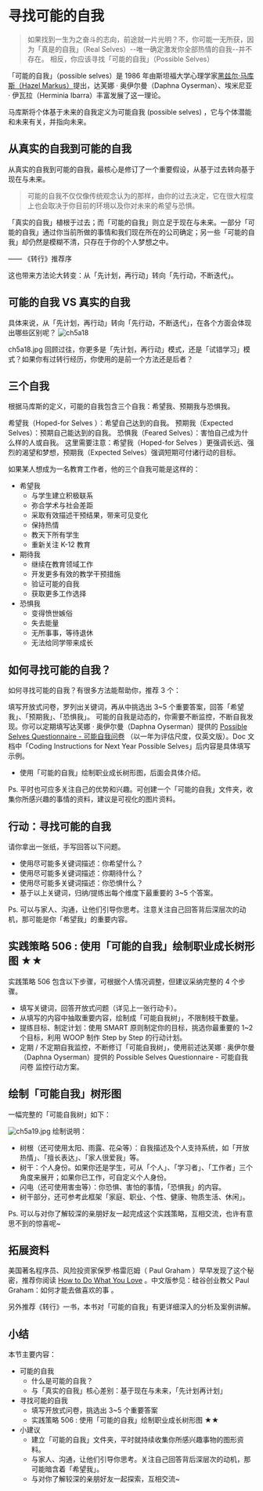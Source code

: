 # 寻找可能的自我
> 如果找到一生为之奋斗的志向，前途就一片光明？不，你可能一无所获，因为「真是的自我」（Real Selves）--唯一确定激发你全部热情的自我--并不存在。
> 相反，你应该寻找「可能的自我」（Possible Selves）

「可能的自我」（possible selves）是 1986 年由斯坦福大学心理学家[黑兹尔·马库斯（Hazel Markus）](http://web.stanford.edu/~hazelm/)提出，达芙娜 · 奥伊尔曼（Daphna Oyserman）、埃米尼亚 · 伊瓦拉（Herminia Ibarra）丰富发展了这一理论。

马库斯将个体基于未来的自我定义为可能自我 (possible selves) ，它与个体潜能和未来有关，并指向未来。

## 从真实的自我到可能的自我
从真实的自我到可能的自我，最核心是修订了一个重要假设，从基于过去转向基于现在与未来。

> 可能的自我不仅仅像传统观念认为的那样，由你的过去决定，它在很大程度上也会取决于你目前的环境以及你对未来的希望与恐惧。

「真实的自我」植根于过去；而「可能的自我」则立足于现在与未来。一部分「可能的自我」通过你当前所做的事情和我们现在所在的公司确定；另一些「可能的自我」却仍然是模糊不清，只存在于你的个人梦想之中。

—— 《转行》推荐序

这也带来方法论大转变：从「先计划，再行动」转向「先行动，不断迭代」。

## 可能的自我 VS 真实的自我
具体来说，从「先计划，再行动」转向「先行动，不断迭代」，在各个方面会体现出哪些区别呢？
![ch5a18](https://user-images.githubusercontent.com/24825916/41227667-e435fb7c-6d75-11e8-9bcd-04b2fa8260d0.jpg)

ch5a18.jpg
回顾过往，你更多是「先计划，再行动」模式，还是「试错学习」模式？如果你有过转行经历，你使用的是前一个方法还是后者？

## 三个自我
根据马库斯的定义，可能的自我包含三个自我：希望我、预期我与恐惧我。

希望我（Hoped-for Selves ）：希望自己达到的自我。
预期我（Expected Selves）：预期自己能达到的自我。
恐惧我（Feared Selves）：害怕自己成为什么样的人或自我。
这里需要注意：希望我（Hoped-for Selves ）更强调长远、强烈的渴望和梦想，预期我（Expected Selves）强调短期可付诸行动的目标。

如果某人想成为一名教育工作者，他的三个自我可能是这样的：

- 希望我
  - 与学生建立积极联系
  - 弥合学术与社会差距
  - 采取有效描述干预结果，带来可见变化
  - 保持热情
  - 教天下所有学生
  - 重新关注 K-12 教育
- 期待我
  - 继续在教育领域工作
  - 开发更多有效的教学干预措施
  - 验证可能的自我
  - 获取更多工作选择
- 恐惧我
  - 变得愤世嫉俗
  - 失去能量
  - 无所事事，等待退休
  - 无法给同学带来成长

## 如何寻找可能的自我？
如何寻找可能的自我？有很多方法能帮助你，推荐 3 个：

填写开放式问卷，罗列出关键词，再从中挑选出 3~5 个重要答案，回答「希望我」、「预期我」、「恐惧我」。
可能的自我是动态的，你需要不断监控，不断自我发现。你可以定期填写达芙娜 · 奥伊尔曼（Daphna Oyserman）提供的 [Possible Selves Questionnaire - 可能自我问卷](http://c.openmindclub.com/course/packs/7b2e3fa0-4867-11e8-9583-29f021f775ba/cards/8efd2930-675f-11e8-9aff-8b96bfb68ec1?page=1) （以一年为评估尺度，仅英文版）。Doc 文档中「Coding Instructions for Next Year Possible Selves」后内容是具体填写示例。
- 使用「可能的自我」绘制职业成长树形图，后面会具体介绍。

Ps. 平时也可应多关注自己的优势和兴趣。可创建一个「可能的自我」文件夹，收集你所感兴趣的事情的资料，建议是可视化的图片资料。

## 行动：寻找可能的自我
请你拿出一张纸，手写回答以下问题。

* 使用尽可能多关键词描述：你希望什么？
* 使用尽可能多关键词描述：你期待什么？
* 使用尽可能多关键词描述：你恐惧什么？
* 基于以上关键词，归纳/提练出每个维度下最重要的 3~5 个答案。

Ps. 可以与家人、沟通，让他们引导你思考。注意关注自己回答背后深层次的动机，那可能是你「希望我」的重要内容。

## 实践策略 506 : 使用「可能的自我」绘制职业成长树形图 ★★
实践策略 506 包含以下步骤，可根据个人情况调整，但建议采纳完整的 4 个步骤。

- 填写关键词，回答开放式问题（详见上一张行动卡）。
- 从填写的内容中抽取重要内容，绘制成「可能自我树」，不限制枝干数量。
- 提练目标、制定计划：使用 SMART 原则制定你的目标，挑选你最重要的 1~2 个目标，利用 WOOP 制作 Step by Step 的行动计划。
- 定期 / 不定期自我监控，不断修订「可能自我树」，使用前述达芙娜 · 奥伊尔曼（Daphna Oyserman）提供的 Possible Selves Questionnaire - 可能自我问卷 监控行动方案。

## 绘制「可能自我」树形图
一幅完整的「可能自我树」如下：

![ch5a19.jpg](https://user-images.githubusercontent.com/24825916/41275751-362b20ea-6e22-11e8-9b8a-6362f50db923.jpg)
绘制说明：

- 树根（还可使用太阳、雨露、花朵等）：自我描述及个人支持系统，如「开放热情」、「擅长表达」、「家人很爱我」等。
- 树干：个人身份。如果你还是学生，可从「个人」、「学习者」、「工作者」三个角度来展开；如果你已工作，可自定义个人身份。
- 闪电（还可使用害虫等）：你恐惧、害怕的事情，「恐惧我」的内容。
- 树干部分，还可参考此框架「家庭、职业、个性、健康、物质生活、休闲」。

Ps. 可以与对你了解较深的亲朋好友一起完成这个实践策略，互相交流，也许有意思不到的惊喜呢~

## 拓展资料
美国著名程序员、风险投资家保罗·格雷厄姆（ Paul Graham ）早早发现了这个秘密，推荐你阅读 [How to Do What You Love](https://mp.weixin.qq.com/s/-H8ZP45zbTCgYEUOGYvPnw) 。中文版参见：硅谷创业教父 Paul Graham：如何才能去做喜欢的事 。

另外推荐《转行》一书，本书对「可能的自我」有更详细深入的分析及案例讲解。

## 小结
本节主要内容：

- 可能的自我
  - 什么是可能的自我？
  - 与「真实的自我」核心差别：基于现在与未来，「先计划再计划」
- 寻找可能的自我
  - 填写开放式问卷，挑选出 3~5 个重要答案
  - 实践策略 506 : 使用「可能的自我」绘制职业成长树形图 ★★
- 小建议
  - 建立「可能的自我」文件夹，平时就持续收集你所感兴趣事物的图形资料。
  - 与家人、沟通，让他们引导你思考。关注自己回答背后深层次的动机，那可能暗含着「希望我」。
  - 与对你了解较深的亲朋好友一起探索，互相交流~

